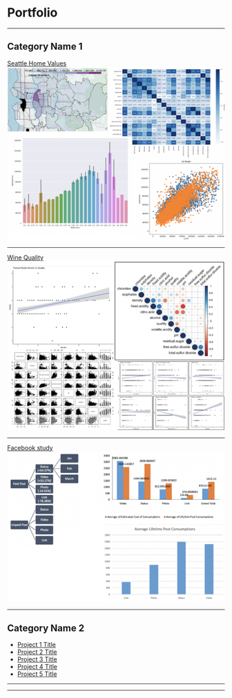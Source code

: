 # Portfolio

---

## Category Name 1 

[Seattle Home Values](/home_val_proj)
<img src="images/housing_compilation.png"/>

---
[Wine Quality](/pdf/sample_presentation.pdf)
<img src="images/wine_compilation.png"/>

---
[Facebook study](http://example.com/)
<img src="images/facebook_compilation.png"/>

---

## Category Name 2

- [Project 1 Title](http://example.com/)
- [Project 2 Title](http://example.com/)
- [Project 3 Title](http://example.com/)
- [Project 4 Title](http://example.com/)
- [Project 5 Title](http://example.com/)

---




---
